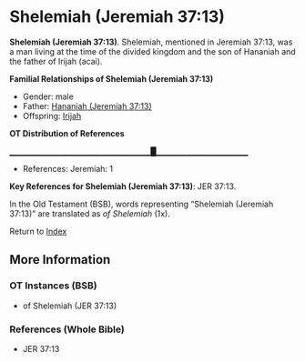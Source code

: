 # Shelemiah (Jeremiah 37:13)
**Shelemiah (Jeremiah 37:13)**. 
Shelemiah, mentioned in Jeremiah 37:13, was a man living at the time of the divided kingdom and the son of Hananiah and the father of Irijah (acai). 




**Familial Relationships of Shelemiah (Jeremiah 37:13)**


* Gender: male
* Father: [Hananiah (Jeremiah 37:13)](Hananiah.14.md)
* Offspring: [Irijah](Irijah.md)


**OT Distribution of References**

▁▁▁▁▁▁▁▁▁▁▁▁▁▁▁▁▁▁▁▁▁▁▁█▁▁▁▁▁▁▁▁▁▁▁▁▁▁▁
* References: Jeremiah: 1



**Key References for Shelemiah (Jeremiah 37:13)**: 
JER 37:13. 


In the Old Testament (BSB), words representing “Shelemiah (Jeremiah 37:13)” are translated as 
*of Shelemiah* (1x). 




Return to [Index](00-Index.md)

## More Information

### OT Instances (BSB)

* of Shelemiah (JER 37:13)



### References (Whole Bible)

* JER 37:13



